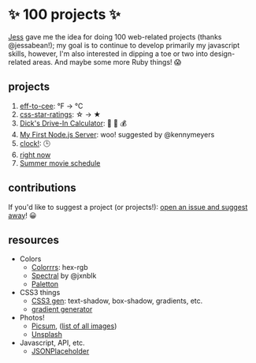 # :sparkles: 100 projects :sparkles: 

[Jess](https://github.com/jessabean/100-javascript-projects) gave me the idea for doing 100 web-related projects (thanks @jessabean!); my goal is to continue to develop primarily my javascript skills, however, I'm also interested in dipping a toe or two into design-related areas. And maybe some more Ruby things! :scream:


## projects

1. [eff-to-cee](https://github.com/dotsara/eff-to-cee): °F → °C
2. [css-star-ratings](https://github.com/dotsara/css-star-ratings): &#9734; → &#9733;
3. [Dick's Drive-In Calculator](https://github.com/dotsara/ddi-calc): :hamburger: :fries: :moneybag:
4. [My First Node.js Server](https://github.com/dotsara/my-first-node-js-server): woo! suggested by @kennymeyers
5. [clock!](https://github.com/dotsara/clock): :clock3:
6. [right now](https://github.com/dotsara/right-now)
7. [Summer movie schedule](https://github.com/dotsara/summer-movie-schedule)


## contributions

If you'd like to suggest a project (or projects!): [open an issue and suggest away](../../issues)! :grinning:

## resources

* Colors
   - [Colorrrs](http://hex.colorrrs.com/): hex-rgb
   - [Spectral](http://jxnblk.com/Spectral/) by @jxnblk
   - [Paletton](http://paletton.com/)
* CSS3 things
   - [CSS3 gen](http://css3gen.com/): text-shadow, box-shadow, gradients, etc.
   - [gradient generator](http://www.cssmatic.com/gradient-generator)
* Photos! 
   - [Picsum](https://picsum.photos/), ([list of all images](https://picsum.photos/images))
   - [Unsplash](https://unsplash.com/)
* Javascript, API, etc.
   - [JSONPlaceholder](https://jsonplaceholder.typicode.com/guide.html)
